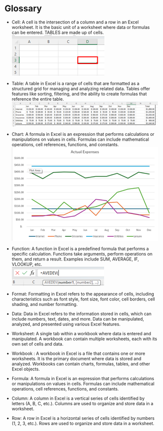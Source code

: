 # Glossary

- Cell: A cell is the intersection of a column and a row in an Excel worksheet. It is the basic unit of a worksheet where data or formulas can be entered. TABLES are made up of cells.  
![Cell](Assets/Glossary/Cell.png)  

- Table: A table in Excel is a range of cells that are formatted as a structured grid for managing and analyzing related data. Tables offer features like sorting, filtering, and the ability to create formulas that reference the entire table.  
![Table](Assets/Glossary/Table.png)  

- Chart: A formula in Excel is an expression that performs calculations or manipulations on values in cells. Formulas can include mathematical operations, cell references, functions, and constants.  
![Chart](Assets/Glossary/Chart.png)  

- Function: A function in Excel is a predefined formula that performs a specific calculation. Functions take arguments, perform operations on them, and return a result. Examples include SUM, AVERAGE, IF, VLOOKUP, etc.  
![Function](Assets/Glossary/Formula.png)  

- Format: Formatting in Excel refers to the appearance of cells, including characteristics such as font style, font size, font color, cell borders, cell shading, and number formatting.

- Data: Data in Excel refers to the information stored in cells, which can include numbers, text, dates, and more. Data can be manipulated, analyzed, and presented using various Excel features.

- Worksheet: A single tab within a workbook where data is entered and manipulated. A workbook can contain multiple worksheets, each with its own set of cells and data.

- Workbook : A workbook in Excel is a file that contains one or more worksheets. It is the primary document where data is stored and analyzed. Workbooks can contain charts, formulas, tables, and other Excel objects.

- Formula: A formula in Excel is an expression that performs calculations or manipulations on values in cells. Formulas can include mathematical operations, cell references, functions, and constants.

- Column: A column in Excel is a vertical series of cells identified by letters (A, B, C, etc.). Columns are used to organize and store data in a worksheet.

- Row: A row in Excel is a horizontal series of cells identified by numbers (1, 2, 3, etc.). Rows are used to organize and store data in a worksheet.